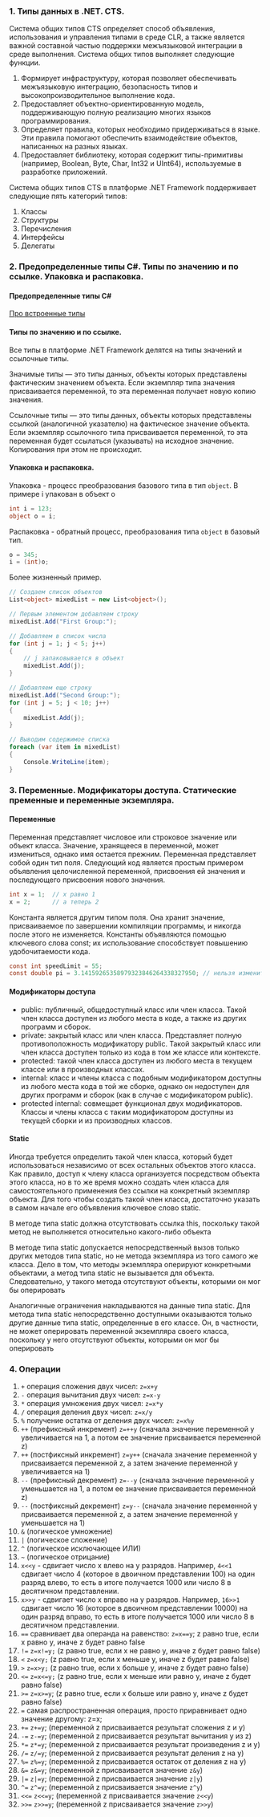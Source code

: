 ### 1. Типы данных в .NET. CTS.

 Система общих типов CTS определяет способ объявления, использования и управления типами в среде CLR, а также является важной составной частью поддержки межъязыковой интеграции в среде выполнения. Система общих типов выполняет следующие функции.

1. Формирует инфраструктуру, которая позволяет обеспечивать межъязыковую интеграцию, безопасность типов и высокопроизводительное выполнение кода.
2. Предоставляет объектно-ориентированную модель, поддерживающую полную реализацию многих языков программирования.
3. Определяет правила, которых необходимо придерживаться в языке. Эти правила помогают обеспечить взаимодействие объектов, написанных на разных языках.
4. Предоставляет библиотеку, которая содержит типы-примитивы (например, Boolean, Byte, Char, Int32 и UInt64), используемые в разработке приложений.



Система общих типов CTS в платформе .NET Framework поддерживает следующие пять категорий типов:

1. Классы
2. Структуры
3. Перечисления
4. Интерфейсы
5. Делегаты

### 2. Предопределенные типы C#. Типы по значению и по ссылке. Упаковка и распаковка.
#### Предопределенные типы C#
[Про встроенные типы](https://msdn.microsoft.com/ru-ru/library/ya5y69ds(v=vs.90).aspx)
#### Типы по значению и по ссылке.
Все типы в платформе .NET Framework делятся на типы значений и ссылочные типы.

Значимые типы — это типы данных, объекты которых представлены фактическим значением объекта. Если экземпляр типа значения присваивается переменной, то эта переменная получает новую копию значения.

Ссылочные типы — это типы данных, объекты которых представлены ссылкой (аналогичной указателю) на фактическое значение объекта. Если экземпляр ссылочного типа присваивается переменной, то эта переменная будет ссылаться (указывать) на исходное значение. Копирования при этом не происходит.

#### Упаковка и распаковка.
Упаковка - процесс преобразования базового типа в тип `object`. В примере i упакован в объект o
```csharp
int i = 123;
object o = i;  
```
Распаковка - обратный процесс, преобразования типа `object` в базовый тип.

```csharp
o = 345;
i = (int)o;
```

Более жизненный пример.

```csharp
// Создаем список объектов
List<object> mixedList = new List<object>();

// Первым элементом добавляем строку
mixedList.Add("First Group:");

// Добавляем в список числа
for (int j = 1; j < 5; j++)
{
    // j запаковывается в объект
    mixedList.Add(j);
}

// Добавляем еще строку
mixedList.Add("Second Group:");
for (int j = 5; j < 10; j++)
{
    mixedList.Add(j);
}

// Выводим содержимое списка
foreach (var item in mixedList)
{
    Console.WriteLine(item);
}
```

### 3. Переменные. Модификаторы доступа. Статические пременные и переменные экземпляра.

#### Переменные
Переменная представляет числовое или строковое значение или объект класса. Значение, хранящееся в переменной, может измениться, однако имя остается прежним. Переменная представляет собой один тип поля. Следующий код является простым примером объявления целочисленной переменной, присвоения ей значения и последующего присвоения нового значения.
```csharp
int x = 1;  // x равно 1
x = 2;      // а теперь 2
```
Константа является другим типом поля. Она хранит значение, присваиваемое по завершении компиляции программы, и никогда после этого не изменяется. Константы объявляются помощью ключевого слова const; их использование способствует повышению удобочитаемости кода.
```csharp
const int speedLimit = 55;
const double pi = 3.14159265358979323846264338327950; // нельзя изменить во время иполнения программы
```
#### Модификаторы доступа

 - public: публичный, общедоступный класс или член класса. Такой член класса доступен из любого места в коде, а также из других программ и сборок.
- private: закрытый класс или член класса. Представляет полную противоположность модификатору public. Такой закрытый класс или член класса доступен только из кода в том же классе или контексте.
- protected: такой член класса доступен из любого места в текущем классе или в производных классах.
- internal: класс и члены класса с подобным модификатором доступны из любого места кода в той же сборке, однако он недоступен для других программ и сборок (как в случае с модификатором public).
- protected internal: совмещает функционал двух модификаторов. Классы и члены класса с таким модификатором доступны из текущей сборки и из производных классов.

#### Static
Иногда требуется определить такой член класса, который будет использоваться независимо от всех остальных объектов этого класса. Как правило, доступ к члену класса организуется посредством объекта этого класса, но в то же время можно создать член класса для самостоятельного применения без ссылки на конкретный экземпляр объекта. Для того чтобы создать такой член класса, достаточно указать в самом начале его объявления ключевое слово static.

В методе типа static должна отсутствовать ссылка this, поскольку такой метод не выполняется относительно какого-либо объекта

В методе типа static допускается непосредственный вызов только других методов типа static, но не метода экземпляра из того самого же класса. Дело в том, что методы экземпляра оперируют конкретными объектами, а метод типа static не вызывается для объекта. Следовательно, у такого метода отсутствуют объекты, которыми он мог бы оперировать

Аналогичные ограничения накладываются на данные типа static. Для метода типа static непосредственно доступными оказываются только другие данные типа static, определенные в его классе. Он, в частности, не может оперировать переменной экземпляра своего класса, поскольку у него отсутствуют объекты, которыми он мог бы оперировать


### 4. Операции
1. `+` операция сложения двух чисел: `z=x+y`
2. `-` операция вычитания двух чисел: `z=x-y`
3. `*` операция умножения двух чисел: `z=x*y`
4. `/` операция деления двух чисел: `z=x/y`
5. `%` получение остатка от деления двух чисел: `z=x%y`
6. `++` (префиксный инкремент) `z=++y` (сначала значение переменной y увеличивается на 1, а потом ее значение присваивается переменной z)
7. `++` (постфиксный инкремент) `z=y++` (сначала значение переменной y присваивается переменной z, а затем значение переменной y увеличивается на 1)
8. `--` (префиксный декремент) `z=--y` (сначала значение переменной y уменьшается на 1, а потом ее значение присваивается переменной z)
9. `--` (постфиксный декремент) `z=y--` (сначала значение переменной y присваивается переменной z, а затем значение переменной y уменьшается на 1)
10. `&` (логическое умножение)
11. `|` (логическое сложение)
12. `^` (логическое исключающее ИЛИ)
13. `~` (логическое отрицание)
14. `x<<y` - сдвигает число x влево на y разрядов. Например, `4<<1` сдвигает число 4 (которое в двоичном представлении 100) на один разряд влево, то есть в итоге получается 1000 или число 8 в десятичном представлении.
15. `x>>y` - сдвигает число x вправо на y разрядов. Например, `16>>1` сдвигает число 16 (которое в двоичном представлении 10000) на один разряд вправо, то есть в итоге получается 1000 или число 8 в десятичном представлении.
16. `==` сравнивает два операнда на равенство: `z=x==y`; z равно true, если x равно y, иначе z будет равно false
17. `!=` `z=x!=y;` (z равно true, если x не равно y, иначе z будет равно false)
18. `<` `z=x<y;` (z равно true, если x меньше y, иначе z будет равно false)
19. `>` `z=x>y;` (z равно true, если x больше y, иначе z будет равно false)
20. `<=` `z=x<=y;` (z равно true, если x меньше или равно y, иначе z будет равно false)
21. `>=` `z=x>=y`; (z равно true, если x больше или равно y, иначе z будет равно false)
22. `=` самая распространенная операция, просто приравнивает одно значение другому: z=x;
23. `+=` `z+=y`; (переменной z присваивается результат сложения z и y)
24. `-=` `z-=y`; (переменной z присваивается результат вычитания y из z)
25. `*=` `z*=y`; (переменной z присваивается результат произведения z и y)
26. `/=` `z/=y`; (переменной z присваивается результат деления z на y)
27. `%=` `z%=y`; (переменной z присваивается остаток от деления z на y)
28. `&=` `z&=y`; (переменной z присваивается значение `z&y`)
29. `|=` `z|=y`; (переменной z присваивается значение `z|y`)
30. `^=` `z^=y`; (переменной z присваивается значение `z^y`)
31. `<<=` `z<<=y`; (переменной z присваивается значение `z<<y`)
32. `>>=` `z>>=y`; (переменной z присваивается значение `z>>y`)
